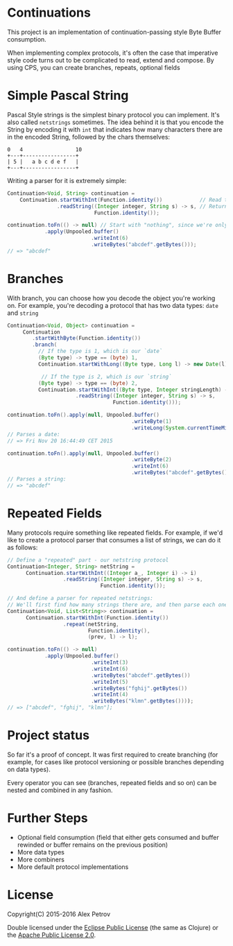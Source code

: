 # Continuations

This project is an implementation of continuation-passing style Byte Buffer consumption.

When implementing complex protocols, it's often the case that imperative style code turns out to be
complicated to read, extend and compose. By using CPS, you can create branches, repeats, optional
fields

# Simple Pascal String

Pascal Style strings is the simplest binary protocol you can implement. It's also called `netstrings`
sometimes. The idea behind it is that you encode the String by encoding it with `int` that indicates
how many characters there are in the encoded String, followed by the chars themselves:

```
0   4                 10
+---+-----------------+
| 5 |   a b c d e f   |
+---+-----------------+
```

Writing a parser for it is extremely simple:

```java
Continuation<Void, String> continuation =
    Continuation.startWithInt(Function.identity())            // Read the Integer, that specifies the amount of chars in string
                .readString((Integer integer, String s) -> s, // Return the string itself
                            Function.identity());

continuation.toFn(() -> null) // Start with "nothing", since we're only interested in the resulting string
            .apply(Unpooled.buffer()
                           .writeInt(6)
                           .writeBytes("abcdef".getBytes()));
// => "abcdef"
```

# Branches

With branch, you can choose how you decode the object you're working on.
For example, you're decoding a protocol that has two data types: `date`
and `string`

```java
Continuation<Void, Object> continuation =
     Continuation
        .startWithByte(Function.identity())
        .branch(
          // If the type is 1, which is our `date`
          (Byte type) -> type == (byte) 1,
          Continuation.startWithLong((Byte type, Long l) -> new Date(l)),

           // If the type is 2, which is our `string`
          (Byte type) -> type == (byte) 2,
          Continuation.startWithInt((Byte type, Integer stringLength) -> stringLength)
                      .readString((Integer integer, String s) -> s,
                                  Function.identity()));

continuation.toFn().apply(null, Unpooled.buffer()
                                        .writeByte(1)
                                        .writeLong(System.currentTimeMillis())));
// Parses a date:
// => Fri Nov 20 16:44:49 CET 2015

continuation.toFn().apply(null, Unpooled.buffer()
                                        .writeByte(2)
                                        .writeInt(6)
                                        .writeBytes("abcdef".getBytes())));
// Parses a string:
// => "abcdef"
```

# Repeated Fields

Many protocols require something like repeated fields. For example, if we'd like to create a protocol
parser that consumes a list of strings, we can do it as follows:

```java
// Define a "repeated" part - our netstring protocol
Continuation<Integer, String> netString =
      Continuation.startWithInt((Integer a_, Integer i) -> i)
                  .readString((Integer integer, String s) -> s,
                              Function.identity());

// And define a parser for repeated netstrings:
// We'll first find how many strings there are, and then parse each one of them separately
Continuation<Void, List<String>> continuation =
      Continuation.startWithInt(Function.identity())
                  .repeat(netString,
                          Function.identity(),
                          (prev, l) -> l);

continuation.toFn(() -> null)
            .apply(Unpooled.buffer()
                           .writeInt(3)
                           .writeInt(6)
                           .writeBytes("abcdef".getBytes())
                           .writeInt(5)
                           .writeBytes("fghij".getBytes())
                           .writeInt(4)
                           .writeBytes("klmn".getBytes())));
// => ["abcdef", "fghij", "klmn"];
```

# Project status

So far it's a proof of concept. It was first required to create branching (for example, for cases like
protocol versioning or possible branches depending on data types).

Every operator you can see (branches, repeated fields and so on) can be nested and combined in any fashion.

# Further Steps

  * Optional field consumption (field that either gets consumed and buffer rewinded or buffer remains on the
    previous position)
  * More data types
  * More combiners
  * More default protocol implementations
# License

Copyright(C) 2015-2016 Alex Petrov

Double licensed under the [Eclipse Public License](http://www.eclipse.org/legal/epl-v10.html) (the same as Clojure) or
the [Apache Public License 2.0](http://www.apache.org/licenses/LICENSE-2.0.html).
